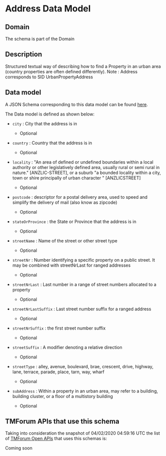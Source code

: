 # Address Data Model

## Domain

The  schema is part of the  Domain

## Description

Structured textual way of describing how to find a Property in an urban area (country properties are often
defined differently).
Note : Address corresponds to SID UrbanPropertyAddress

## Data model

A JSON Schema corresponding to this data model can be found
[here](https://github.com/tmforum-rand/schemas/blob/candidates/Common/Address.schema.json).

The Data model is defined as shown below:

- `city` : City that the address is in

  - Optional


- `country` : Country that the address is in

  - Optional


- `locality` : &quot;An area of defined or undefined boundaries within a local authority or other legislatively defined area, usually rural or semi rural in nature.&quot; [ANZLIC-STREET], or a suburb &quot;a bounded locality within a city, town or shire principally of urban character &quot; [ANZLICSTREET]

  - Optional


- `postcode` : descriptor for a postal delivery area, used to speed and simplify the delivery of mail (also know as zipcode)

  - Optional


- `stateOrProvince` : the State or Province that the address is in

  - Optional


- `streetName` : Name of the street or other street type

  - Optional


- `streetNr` : Number identifying a specific property on a public street. It may be combined with streetNrLast for ranged addresses

  - Optional


- `streetNrLast` : Last number in a range of street numbers allocated to a property

  - Optional


- `streetNrLastSuffix` : Last street number suffix for a ranged address

  - Optional


- `streetNrSuffix` : the first street number suffix

  - Optional


- `streetSuffix` : A modifier denoting a relative direction

  - Optional


- `streetType` : alley, avenue, boulevard, brae, crescent, drive, highway, lane, terrace, parade, place, tarn, way, wharf 

  - Optional


- `subAddress` : Within a property in an urban area, may refer to a building, building cluster, or a floor of a multistory building

  - Optional






## TMForum APIs that use this schema

Taking into consideration the snapshot of 04/02/2020 04:59:16 UTC the list of [TMForum Open APIs](https://www.tmforum.org/open-apis/) that uses this schemas is:

Coming soon